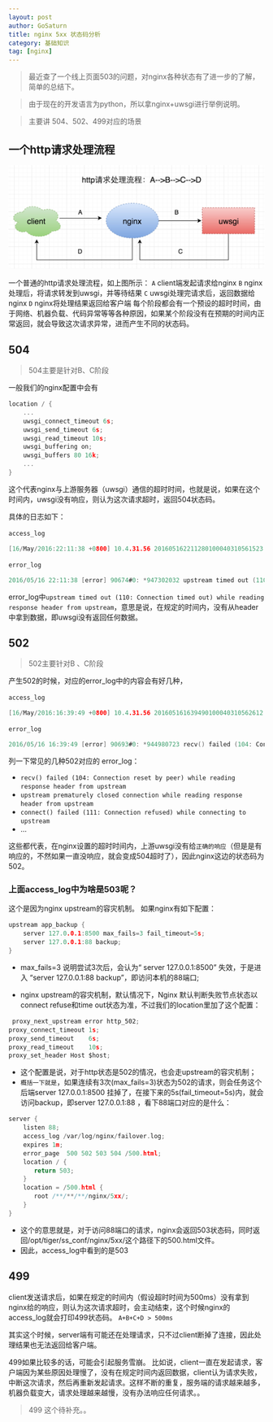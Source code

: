 ```yaml
---
layout: post
author: GoSaturn
title: nginx 5xx 状态码分析
category: 基础知识
tag: [nginx]
---
```



>最近查了一个线上页面503的问题，对nginx各种状态有了进一步的了解，简单的总结下。

>由于现在的开发语言为python，所以拿nginx+uwsgi进行举例说明。

>主要讲 504、502、499对应的场景


## 一个http请求处理流程

![Alt text](/public/img/nginx_5xx之http请求处理流程.jpg)

一个普通的http请求处理流程，如上图所示：
`A` client端发起请求给nginx
`B` nginx处理后，将请求转发到uwsgi，并等待结果
`C` uwsgi处理完请求后，返回数据给nginx
`D` nginx将处理结果返回给客户端
每个阶段都会有一个预设的超时时间，由于网络、机器负载、代码异常等等各种原因，如果某个阶段没有在预期的时间内正常返回，就会导致这次请求异常，进而产生不同的状态码。

## 504
>504主要是针对B、C阶段

一般我们的nginx配置中会有

```c
location / {
	...
	uwsgi_connect_timeout 6s;
    uwsgi_send_timeout 6s;
    uwsgi_read_timeout 10s; 
    uwsgi_buffering on;
    uwsgi_buffers 80 16k; 
	...
}
```

这个代表nginx与上游服务器（uwsgi）通信的超时时间，也就是说，如果在这个时间内，uwsgi没有响应，则认为这次请求超时，返回504状态码。

具体的日志如下：

`access_log`

```c
[16/May/2016:22:11:38 +0800] 10.4.31.56 201605162211280100040310561523 15231401463407888908 10.*.*.* 127.0.0.1:8500 "GET /api/media_article_list/?count=10&source_type=0&status=all&from_time=0&item_id=0&flag=2&_=1463407896337 HTTP/1.1" 504 **.***.com **.**.**.39, **.**.**.60 10.000 10.000 "Mozilla/5.0 (Windows NT 10.0; WOW64) AppleWebKit/537.36 (KHTML, like Gecko) Chrome/46.0.2490.71 Safari/537.36" ...
```

`error_log`

```c
2016/05/16 22:11:38 [error] 90674#0: *947302032 upstream timed out (110: Connection timed out) while reading response header from upstream, client: 10.6.19.81, server: **.***.com, request: "GET /api/media_article_list/?count=10&source_type=0&status=all&from_time=0&item_id=0&flag=2&_=1463407896337 HTTP/1.1", upstream: "http://127.0.0.1:8500/**/**/api/media_article_list/?count=10&source_type=0&status=all&from_time=0&item_id=0&flag=2&_=1463407896337", host: "mp.toutiao.com", referrer: "https://**.***.com/articles/?source_type=0"
```
error_log中`upstream timed out (110: Connection timed out) while reading response header from upstream`，意思是说，在规定的时间内，没有从header中拿到数据，即uwsgi没有返回任何数据。

## 502

>502主要针对B 、C阶段

产生502的时候，对应的error_log中的内容会有好几种，

`access_log`

```c
[16/May/2016:16:39:49 +0800] 10.4.31.56 201605161639490100040310562612 2612221463387989972 10.6.19.81 127.0.0.1:88 "GET /articles/?source_type=0 HTTP/1.1" 503 **.***.com **.**.**.4, **.**.**.160 0.000 0.000 "Mozilla/5.0 (Windows NT 6.1; WOW64) AppleWebKit/537.36 (KHTML, like Gecko) Chrome/45.0.2454.101 Safari/537.36" "uuid=\x22w:546d345b86ca443eb44bd9bb1120e821\x22; tt_webid=15660522398; lasttag=news_culture; sessionid=f172028cc8310ba7f503adb5957eb3ea; sid_tt=f172028cc8310ba7f503adb5957eb3ea; _ga=GA1.2.354066248.1463056713; _gat=1"
```

`error_log`

```c
2016/05/16 16:39:49 [error] 90693#0: *944980723 recv() failed (104: Connection reset by peer) while reading response header from upstream, client: 10.6.19.80, server: **.***.com, request: "GET /articles/ HTTP/1.1", upstream: "http://127.0.0.1:8500/**/**/articles/", host: "**.***.com", referrer: "http://**.***.com/new_article/"
```

列一下常见的几种502对应的 error_log：

- `recv() failed (104: Connection reset by peer) while reading response header from upstream`  
- `upstream prematurely closed connection while reading response header from upstream`
- `connect() failed (111: Connection refused) while connecting to upstream`
- ...

这些都代表，在nginx设置的超时时间内，上游uwsgi没有给`正确的响应`（但是是有响应的，不然如果一直没响应，就会变成504超时了），因此nginx这边的状态码为502。

### 上面access_log中为啥是503呢？

这个是因为nginx upstream的容灾机制。
如果nginx有如下配置：

```c
upstream app_backup {                                                                                                                            
    server 127.0.0.1:8500 max_fails=3 fail_timeout=5s;
    server 127.0.0.1:88 backup;
}
```

- max_fails=3 说明尝试3次后，会认为“ server 127.0.0.1:8500” 失效，于是进入 “server 127.0.0.1:88 backup”，即访问本机的88端口;

- nginx upstream的容灾机制，默认情况下，Nginx 默认判断失败节点状态以connect refuse和time out状态为准，不过我们的location里加了这个配置：


```c
 proxy_next_upstream error http_502;                                                                                                                  
proxy_connect_timeout 1s; 
proxy_send_timeout    6s; 
proxy_read_timeout    10s;
proxy_set_header Host $host;                           
```

- 这个配置是说，对于http状态是502的情况，也会走upstream的容灾机制；
- `概括一下就是`，如果连续有3次(max_fails=3)状态为502的请求，则会任务这个后端server 127.0.0.1:8500 挂掉了，在接下来的5s(fail_timeout=5s)内，就会访问backup，即server 127.0.0.1:88 ，看下88端口对应的是什么：


```c
server {                                                                                                                                             
    listen 88;
    access_log /var/log/nginx/failover.log;
    expires 1m;
    error_page  500 502 503 504 /500.html;
    location / {
       return 503; 
    }
    location = /500.html {
       root /**/**/**/nginx/5xx/;
    }
}
```

- 这个的意思就是，对于访问88端口的请求，nginx会返回503状态码，同时返回/opt/tiger/ss_conf/nginx/5xx/这个路径下的500.html文件。
- 因此，access_log中看到的是503

## 499
client发送请求后，如果在规定的时间内（假设超时时间为500ms）没有拿到nginx给的响应，则认为这次请求超时，会主动结束，这个时候nginx的access_log就会打印499状态码。 
`A+B+C+D > 500ms`

其实这个时候，server端有可能还在处理请求，只不过client断掉了连接，因此处理结果也无法返回给客户端。

499如果比较多的话，可能会引起服务雪崩。
比如说，client一直在发起请求，客户端因为某些原因处理慢了，没有在规定时间内返回数据，client认为请求失败，中断这次请求，然后再重新发起请求。这样不断的重复，服务端的请求越来越多，机器负载变大，请求处理越来越慢，没有办法响应任何请求。。

>499 这个待补充。。
